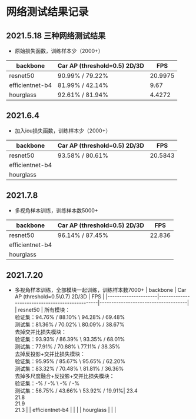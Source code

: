 # 网络测试结果记录

## 2021.5.18 三种网络测试结果
- 原始损失函数，训练样本少（2000+）

| backbone            | Car AP (threshold=0.5)  2D/3D      | FPS                             |
|---------------------|------------------------------------|---------------------------------|
| resnet50            | 90.99% / 79.22%                    | 20.9975                         |
| efficientnet-b4     | 81.99% / 42.14%                    | 9.67                            |
| hourglass           | 92.61% / 81.94%                    | 4.4272                          |


## 2021.6.4
- 加入iou损失函数，训练样本少（2000+）

| backbone            | Car AP (threshold=0.5)  2D/3D      | FPS                             |
|---------------------|------------------------------------|---------------------------------|
| resnet50            | 93.58% / 80.61%                    | 20.5843                         |
| efficientnet-b4     |                     |                             |
| hourglass           |                     |                           |


## 2021.7.8
- 多视角样本训练，训练样本数5000+

| backbone            | Car AP (threshold=0.5)  2D/3D      | FPS                             |
|---------------------|------------------------------------|---------------------------------|
| resnet50            | 96.14% / 87.45%                    | 22.836                         |
| efficientnet-b4     |                     |                             |
| hourglass           |                     |                           |


## 2021.7.20
- 多视角样本训练，全部模块一起训练，训练样本数7000+
| backbone            |       Car AP (threshold=0.5\\0.7)  2D/3D        |     FPS                             |
|---------------------|------------------------------------------------|-------------------------------------|
| resnet50            | 所有模块：<br/>验证集：94.76% / 88.10%   \\   94.28% / 69.48%<br/>测试集：81.36% / 70.02%   \\   80.09% / 38.67%   <br/>去掉交并比损失模块：<br/>验证集：93.93% / 86.39%   \\   93.35% / 68.01%<br/>测试集：77.91% / 70.88%   \\   77.11% / 38.35%  <br/>去掉反投影+交并比损失模块：<br/>验证集：95.95% / 85.67%   \\   95.65% / 62.20%<br/>测试集：83.32% / 70.48%   \\   81.81% / 36.36%  <br/>去掉多尺度融合+反投影+交并比损失模块：<br/>验证集：-% / -%   \\   -% / -%<br/>测试集：56.75% / 43.66%   \\   53.92% / 19.91%| 23.4 <br/>21.8 <br/>21.9 <br/>21.3                       |
| efficientnet-b4     |                     |                           |
| hourglass           |                     |                           |